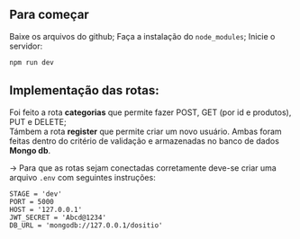 ## Para começar
Baixe os arquivos do github;
Faça a instalação do `node_modules`;
Inicie o servidor:
```bash
npm run dev
```

## Implementação das rotas:
Foi feito a rota **categorias** que permite fazer POST, GET (por id e produtos), PUT e DELETE; <br>
Támbem a rota **register** que permite criar um novo usuário. Ambas foram feitas dentro do critério de validação e armazenadas no banco de dados **Mongo db**.

-> Para que as rotas sejam conectadas corretamente deve-se criar uma arquivo `.env` com seguintes instruções:

`STAGE = 'dev'`<br>
`PORT = 5000` <br>
`HOST = '127.0.0.1'` <br>
`JWT_SECRET = 'Abcd@1234'` <br>
`DB_URL = 'mongodb://127.0.0.1/dositio'` <br>
